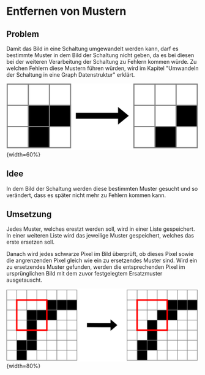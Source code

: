 # Entfernen von Mustern

## Problem

Damit das Bild in eine Schaltung umgewandelt werden kann, darf es bestimmte Muster in dem Bild der Schaltung nicht geben, da es bei diesen bei der weiteren Verarbeitung der Schaltung zu Fehlern kommen würde. Zu welchen Fehlern diese Mustern führen würden, wird im Kapitel "Umwandeln der Schaltung in eine Graph Datenstruktur" erklärt.

![Beispiel eines zu Entfernendes Muster](.\Dateien\MusterUndErsatz.png){width=60%} 

## Idee

In dem Bild der Schaltung werden diese bestimmten Muster gesucht und so verändert, dass es später nicht mehr zu Fehlern kommen kann.

## Umsetzung

Jedes Muster, welches erestzt werden soll, wird in einer Liste gespeichert. In einer weiteren Liste wird das jeweilige Muster gespeichert, welches das erste ersetzen soll. 

Danach wird jedes schwarze Pixel im Bild überprüft, ob dieses Pixel sowie die angrenzenden Pixel gleich wie ein zu ersetzendes Muster sind. Wird ein zu ersetzendes Muster gefunden, werden die entsprechenden Pixel im ursprünglichen Bild mit dem zuvor festgelegtem Ersatzmuster ausgetauscht.

![Entfernen eines Musters](.\Dateien\Funktion.png){width=80%} 
